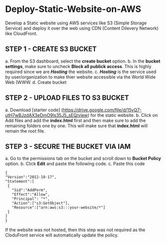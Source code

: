 # Deploy-Static-Website-on-AWS
Develop a Static website using AWS services like S3 (Simple Storage Service) and deploy it over the web using CDN (Content Dilevery Network) like CloudFront. 


## STEP 1 - CREATE S3 BUCKET ##

a. From the S3 dashboard, select the **create bucket** option. 
b. In the **bucket settings**, make sure to uncheck **Block all publick access**. This is highly required since we are ***Hosting*** the website. 
c. ***Hosting*** is the service used by user/organization to make thier website accessible via the World Wide Web (WWW.
d. Create bucket


## STEP 2 - UPLOAD FILES TO S3 BUCKET ##

a. Download [starter code] (https://drive.google.com/file/d/15vQ7-utH7wBJzdAX3eDmO9ls35J5_sEQ/view) for the static website. 
b. Click on Add files and add the **index.html** first and then make sure to add the remaining folders one by one. This will make sure that **index.html** will remain the root file. 


## STEP 3 - SECURE THE BUCKET VIA IAM ##

a. Go to the permissions tab on the bucket and scroll down to **Bucket Policy** option. 
b. Click **Edit** and paste the following code. 
c. Paste this code
```
{
"Version":"2012-10-17",
"Statement":[
 {
   "Sid":"AddPerm",
   "Effect":"Allow",
   "Principal": "*",
   "Action":["s3:GetObject"],
   "Resource":["arn:aws:s3:::your-website/*"]
 }
]
}
```
If the website was not hosted, then this step was not required as the CloduFront service will automatically update the policy.


